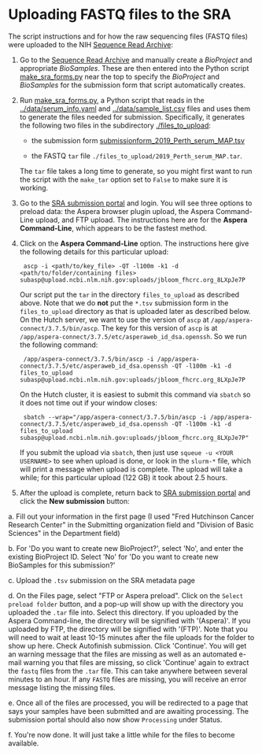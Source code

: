 # Uploading FASTQ files to the SRA
The script instructions and for how the raw sequencing files (FASTQ files) were uploaded to the NIH [Sequence Read Archive](https://www.ncbi.nlm.nih.gov/sra):

1. Go to the [Sequence Read Archive](https://www.ncbi.nlm.nih.gov/sra) and manually create a *BioProject* and appropriate *BioSamples*.
   These are then entered into the Python script [make_sra_forms.py](make_sra_forms.py) near the top to specify the *BioProject* and *BioSamples* for the submission form that script automatically creates.

2. Run [make_sra_forms.py](make_sra_forms.py), a Python script that reads in the [../data/serum_info.yaml](../data/serum_info.yaml) and [../data/sample_list.csv](../data/sample_list.csv) files and uses them to generate the files needed for submission.
   Specifically, it generates the following two files in the subdirectory [./files_to_upload](files_to_upload):

     - the submission form [submissionform_2019_Perth_serum_MAP.tsv](submissionform_2019_Perth_serum_MAP.tsv) 

     - the FASTQ `tar` file `./files_to_upload/2019_Perth_serum_MAP.tar`.

   The `tar` file takes a long time to generate, so you might first want to run the script with the `make_tar` option set to `False` to make sure it is working.

3. Go to the [SRA submission portal](https://submit.ncbi.nlm.nih.gov/subs/sra/) and login.
   You will see three options to preload data: the Aspera browser plugin upload, the Aspera Command-Line upload, and FTP upload. 
   The instructions here are for the **Aspera Command-Line**, which appears to be the fastest method.

4. Click on the **Aspera Command-Line** option.
   The instructions here give the following details for this particular upload:

        ascp -i <path/to/key_file> -QT -l100m -k1 -d <path/to/folder/containing files> subasp@upload.ncbi.nlm.nih.gov:uploads/jbloom_fhcrc.org_8LXpJe7P

   Our script put the `tar` in the directory `files_to_upload` as described above.
   Note that we do **not** put the `*.tsv` submission form in the `files_to_upload` directory as that is uploaded later as described below.
   On the Hutch server, we want to use the version of `ascp` at `/app/aspera-connect/3.7.5/bin/ascp`.
   The key for this version of `ascp` is at `/app/aspera-connect/3.7.5/etc/asperaweb_id_dsa.openssh`.
   So we run the following command:

        /app/aspera-connect/3.7.5/bin/ascp -i /app/aspera-connect/3.7.5/etc/asperaweb_id_dsa.openssh -QT -l100m -k1 -d files_to_upload subasp@upload.ncbi.nlm.nih.gov:uploads/jbloom_fhcrc.org_8LXpJe7P

   On the Hutch cluster, it is easiest to submit this command via `sbatch` so it does not time out if your window closes:

        sbatch --wrap="/app/aspera-connect/3.7.5/bin/ascp -i /app/aspera-connect/3.7.5/etc/asperaweb_id_dsa.openssh -QT -l100m -k1 -d files_to_upload subasp@upload.ncbi.nlm.nih.gov:uploads/jbloom_fhcrc.org_8LXpJe7P"

   If you submit the upload via `sbatch`, then just use `squeue -u <YOUR USERNAME>` to see when upload is done, or look in the `slurm-*` file, which will print a message when upload is complete.
   The upload will take a while; for this particular upload (122 GB) it took about 2.5 hours.

5. After the upload is complete, return back to [SRA submission portal](https://submit.ncbi.nlm.nih.gov/subs/sra/) and click the **New submission** button:

  a. Fill out your information in the first page (I used "Fred Hutchinson Cancer Research Center" in the Submitting organization field and "Division of Basic Sciences" in the Department field)

  b. For 'Do you want to create new BioProject?', select 'No', and enter the existing BioProject ID. Select 'No' for 'Do you want to create new BioSamples for this submission?'

  c. Upload the `.tsv` submission on the SRA metadata page

  d. On the Files page, select "FTP or Aspera preload".
     Click on the `Select preload folder` button, and a pop-up will show up with the directory you uploaded the `.tar` file into.
     Select this directory.
     If you uploaded by the Aspera Command-line, the directory will be signified with '(Aspera)'.
     If you uploaded by FTP, the directory will be signified with '(FTP)'.
     Note that you will need to wait at least 10-15 minutes after the file uploads for the folder to show up here.
     Check Autofinish submission.
     Click 'Continue'.
     You will get an warning message that the files are missing as well as an automated e-mail warning you that files are missing, so click 'Continue' again to extract the `fastq` files from the `.tar` file.
     This can take anywhere between several minutes to an hour.
     If any `FASTQ` files are missing, you will receive an error message listing the missing files.

  e. Once all of the files are processed, you will be redirected to a page that says your samples have been submitted and are awaiting processing. The submission portal should also now show `Processing` under Status.
  
  f. You're now done. It will just take a little while for the files to become available.
